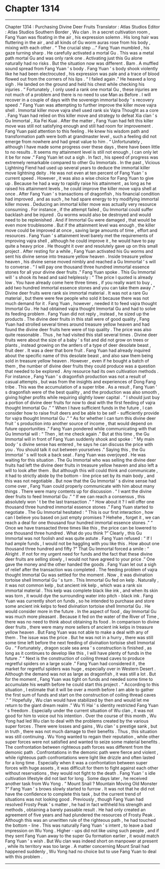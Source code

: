
# Chapter 1314


---

Chapter 1314 : Purchasing Divine Deer Fruits
Translator :
Atlas Studios
Editor :
Atlas Studios
Southern Border , Wu clan .
In a secret cultivation room , Fang Yuan was floating in the air , his expression solemn .
His long hair was fluttering in the air , and all kinds of Gu worm auras rose from his body , mixing with each other .
“ The crucial step …” Fang Yuan mumbled , his gaze turning sharp .
He carefully activated a mortal Gu .
This was a metal path mortal Gu and was only rank one .
Activating just this Gu alone naturally had no risks . But the situation now was different .
Bam .
A muffled sound spread from Fang Yuan ’ s body .
Fang Yuan ’ s body shook violently like he had been electrocuted , his expression was pale and a trace of blood flowed out from the corners of his lips .
“ I failed again .” He heaved a long sigh .
He landed on the ground and held his chest while checking his injuries .
“ Fortunately , I only used a rank one mortal Gu , these injuries are not much of a problem and there is no need to use Man as Before . I will recover in a couple of days with the sovereign immortal body ’ s recovery speed .”
Fang Yuan was attempting to further improve the killer move vajra shell .
Immortal killer move vajra shell used rank six Vajra Thought as a core . Fang Yuan had relied on this killer move and strategy to defeat Xia clan ’ s Gu Immortal , Xia Fei Kuai .
After the matter , Fang Yuan had felt this killer move was still not satisfying enough and still had room for improvement .
Fang Yuan paid attention to this feeling .
He knew his wisdom path and transformation path were both at grandmaster level , such a feeling did not emerge from nowhere and had great value to him .
“ Unfortunately , although I have made some progress over these days , there have been little to no results . It seems my attainment level is still not enough , I can only let it be for now .”
Fang Yuan let out a sigh .
In fact , his speed of progress was extremely remarkable compared to other Gu Immortals .
In the past , Vicious Lightning Fiend had used up several years to deduce the immortal killer move lightning deity . He was not even at ten percent of Fang Yuan ’ s current speed .
However , it was also a wise choice for Fang Yuan to give up .
Because he had a way to rapidly raise his attainment , as long as he raised his attainment levels , he could improve the killer move vajra shell at once .
After Fang Yuan ’ s transactions of dragonfish , his financial condition had improved , and as such , he had spare energy to try modifying immortal killer moves .
Deducing an immortal killer move was actually very resource consuming . For instance , if the attempt failed , Gu Immortal could suffer backlash and be injured . Gu worms would also be destroyed and would need to be replenished . And if Immortal Gu were damaged , that would be even more troublesome .
But if the attainment level was enough , the killer move could be improved at once , saving large amounts of time , effort and resources .
Fang Yuan ’ s attainment level barely met the requirements of improving vajra shell , although he could improve it , he would have to pay quite a heavy price .
He thought it over and resolutely gave up on this small project .
After resting for a while , Fang Yuan activated his Gu worms and sent his divine sense into treasure yellow heaven .
Inside treasure yellow heaven , his divine sense moved nimbly and reached a Gu Immortal ’ s will to converse .
“ I will pay one thousand three hundred immortal essence stones for all your divine deer fruits .” Fang Yuan spoke .
This Gu Immortal will ’ s shook its head and said helplessly : “ The price I quoted is already low . You have already come here three times , if you really want to buy , add two hundred immortal essence stones and you can take them away .”
Divine deer fruits were rank six immortal material .
It was not a rare Gu material , but there were few people who sold it because there was not much demand for it .
Fang Yuan , however , needed it to feed vajra thought Immortal Gu .
He had obtained vajra thought Immortal Gu and had to solve its feeding problem .
Fang Yuan did not reply , instead , he sized up the products .
The divine deer fruits in this stall were of good quality , Fang Yuan had strolled several times around treasure yellow heaven and had found the divine deer fruits here were of top quality .
The price was also quite reasonable .
Thus , he had visited this stall several times .
Divine deer fruits were about the size of a baby ’ s fist and did not grow on trees or plants , instead growing on the antlers of a type of deer desolate beast , fruit deer .
It was a deer that bore fruit .
Fang Yuan had already inquired about the specific name of this desolate beast , and also saw them being sold in treasure yellow heaven .
However , even if he bought a batch of them , the number of divine deer fruits they could produce was a question that needed to be explored .
Any resource had its own cultivation methods .
For instance , Fang Yuan ’ s dragonfish production was not a result of casual attempts , but was from the insights and experiences of Dong Fang tribe .
This was the accumulation of a super tribe . As a result , Fang Yuan ’ s dragonfish were of the best quality , and the production was also smooth , giving higher profits while requiring slightly lower capital .
“ I should just buy a portion of divine deer fruits for now to deal with the first feeding of vajra thought Immortal Gu .”
“ When I have sufficient funds in the future , I can consider how to raise fruit deers and be able to be self - sufficiently provide for vajra thought Immortal Gu .”
“ As for whether I can turn this divine deer fruit ’ s production into another source of income , that would depend on future opportunities .”
Fang Yuan pondered while communicating with that Gu Immortal will : “ Then , let me check again .”
But at this time , the Gu Immortal will in front of Fang Yuan suddenly shook and spoke : “ My main body ’ s divine sense has entered , he says he can discuss the price with you . You should talk it out between yourselves .”
Saying this , the Gu Immortal ’ s will took a back seat .
Fang Yuan was overjoyed .
He was waiting for this situation .
The Gu Immortal who was selling the divine deer fruits had left the divine deer fruits in treasure yellow heaven and also left a will to look after them .
But although this will could think and communicate , it had to strictly abide by the bottom - line price set by its main body , and this was not negotiable .
But now that the Gu Immortal ’ s divine sense had come over , Fang Yuan could properly communicate with him about many things .
There were many contents up for discussion .
“ I want the divine deer fruits to feed Immortal Gu .”
“ If we can reach a consensus , this absolutely won ’ t be the last transaction .”
“ How about it ? I will offer one thousand three hundred immortal essence stones .”
Fang Yuan started to negotiate .
The Gu Immortal hesitated : “ This is our first interaction , how can I believe you based on just empty promises ? Hehehe , forget it , we can reach a deal for one thousand four hundred immortal essence stones .”
“ Once we have transacted three times like this , the price can be lowered to one thousand three hundred . What do you think ?”
Clearly , this Gu Immortal was not foolish and was quite astute .
Fang Yuan refused : “ If I had ample funds , I would not be haggling with you like this . How about one thousand three hundred and fifty ?”
That Gu Immortal forced a smile : “ Alright . If not for my urgent need for funds and the fact that these divine deer fruits are selling slowly , I would not have agreed to your price .”
One gave the money and the other handed the goods .
Fang Yuan let out a sigh of relief after the transaction was completed . The feeding problem of vajra thought Immortal Gu was settled for the moment .
Now , it was divination tortoise shell Immortal Gu ’ s turn .
This Immortal Gu fed on kelp .
Naturally , it was not common kelp , but ancient ink kelp , which was a rank six immortal material .
This kelp was complete black like ink , and when its skin was torn , it would dye the surrounding water into pitch - black ink .
Fang Yuan was currently short on funds , so he intended to purchase and store some ancient ink kelps to feed divination tortoise shell Immortal Gu .
He would consider more in the future .
In the aspect of food , day Immortal Gu was much more pleasant . Because it fed on the water of the River of Time , there was no need to think about obtaining its food .
In comparison to divine deer fruits , there were many more sellers of ancient ink kelps in treasure yellow heaven .
But Fang Yuan was not able to make a deal with any of them .
The issue was the price .
But he was not in a hurry , there was still some time left before the next feeding of divination tortoise shell Immortal Gu .
“ Fortunately , dragon scale sea area ’ s construction is finished , as long as it continues to develop like this , I will have plenty of funds in the future .”
“ Next is the construction of coiling thread caves to produce regretful spiders on a large scale .”
Fang Yuan had considered it , the market for regretful spiders was huge , especially over in Western Desert . Although the demand was not as large as dragonfish , it was still a lot .
But for the moment , Fang Yuan was tight on funds and needed some time to accumulate his wealth before he could start this project .
“ According to this situation , I estimate that it will be over a month before I am able to gather the first sum of funds and start on the construction of coiling thread caves .”
“ Hopefully , Wu clan would have stabilized by then and would let me return to the giant dream realm .”
Wu Yi Hai ’ s identity restricted Fang Yuan ’ s freedom . Especially under the current situation of Wu clan , it was not good for him to voice out his intention .
Over the course of this month , Wu Yong had led Wu clan to deal with the problems created by the various super forces . There were losses and gains , Wu clan ’ s prestige sank , but in truth , there was not much damage to their benefits .
Thus , this situation was still continuing .
Wu Yong wanted to regain their reputation , while other super forces were not satisfied and wanted to seize some material benefits .
The confrontation between righteous path forces was different from the demonic path .
Confrontations in the demonic path were fierce and violent , while righteous path confrontations were light like drizzle and often lasted for a long time . Especially when it was a confrontation between super forces with huge assets , it was difficult for them to fight against each other without reservations , they would not fight to the death .
Fang Yuan ’ s idle cultivation lifestyle did not last for long .
Some days later , he received another task from Wu Yong .
“ Mount Snail ? Mountain Moving Old Monster ?”
Fang Yuan ’ s brows slowly started to furrow .
It was not that he did not have the confidence to complete this task , but the current trend of situations was not looking good .
Previously , though Fang Yuan had resolved Frosty Peak ’ s matter , he had in fact withheld his strength and methods , obtaining a barely passable result . He had only created an agreement of five years and had plundered the resources of Frosty Peak .
Although this was an unwritten rule of the righteous path , he had touched the bottom - line .
This was naturally Fang Yuan ’ s intent , to leave a bad impression on Wu Yong . Higher - ups did not like using such people , and if they sent Fang Yuan away to the super Gu formation earlier , it would match Fang Yuan ’ s wish .
But Wu clan was indeed short on manpower at present , while its territory was too large . A matter concerning Mount Snail had happened suddenly , Wu Yong had no choice but to use Fang Yuan to deal with this problem .

---

